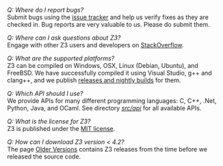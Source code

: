 *Q: Where do I report bugs?*  
Submit bugs using the [issue tracker](https://github.com/Z3Prover/z3/issues/new) and help us verify fixes as they are checked in. Bug reports are very valuable to us. Please do submit them.

*Q: Where can I ask questions about Z3?*  
Engage with other Z3 users and developers on [StackOverflow](http://stackoverflow.com/questions/tagged/z3).

*Q: What are the supported platforms?*  
Z3 can be compiled on Windows, OSX, Linux (Debian, Ubuntu), and FreeBSD. We have successfully compiled it using Visual Studio, g++ and clang++, and we publish [releases and nightly builds](https://github.com/Z3Prover/bin) for them.

*Q: Which API should I use?*  
We provide APIs for many different programming languages: C, C++, .Net, Python, Java, and OCaml.
See directory [*src/api*](https://github.com/Z3Prover/z3/tree/master/src/api) for all available APIs.

*Q: What is the license for Z3?*  
Z3 is published under the [MIT license](https://github.com/Z3Prover/z3/blob/master/LICENSE.txt).

*Q: How can I download Z3 version < 4.2?*  
The page [Older Versions](http://z3.codeplex.com/wikipage?title=Older%20Versions) contains Z3 releases from the time before we released the source code.
